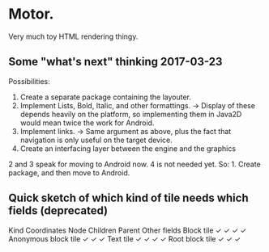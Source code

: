 # Motor.

Very much toy HTML rendering thingy.

## Some "what's next" thinking 2017-03-23

Possibilities:

1. Create a separate package containing the layouter.
2. Implement Lists, Bold, Italic, and other formattings. -> Display of these depends heavily on the platform, so implementing them in Java2D would mean twice the work for Android.
3. Implement links. -> Same argument as above, plus the fact that navigation is only useful on the target device.
4. Create an interfacing layer between the engine and the graphics

2 and 3 speak for moving to Android now. 4 is not needed yet. So: 1. Create package, and then move to Android.
   
## Quick sketch of which kind of tile needs which fields (deprecated)

Kind                            Coordinates     Node    Children    Parent      Other fields
Block tile                      ✓               ✓       ✓           ✓
Anonymous block tile            ✓                       ✓           ✓
Text tile                       ✓               ✓                   ✓           ✓
Root block tile                 ✓               ✓       ✓
